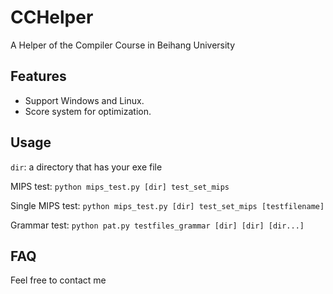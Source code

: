 # CCHelper

A Helper of the Compiler Course in Beihang University

## Features

- Support Windows and Linux.
- Score system for optimization.

## Usage 

`dir`: a directory that has your exe file 

MIPS test: `python mips_test.py [dir] test_set_mips`

Single MIPS test: `python mips_test.py [dir] test_set_mips [testfilename]`

Grammar test: `python pat.py testfiles_grammar [dir] [dir] [dir...]`

## FAQ

Feel free to contact me

